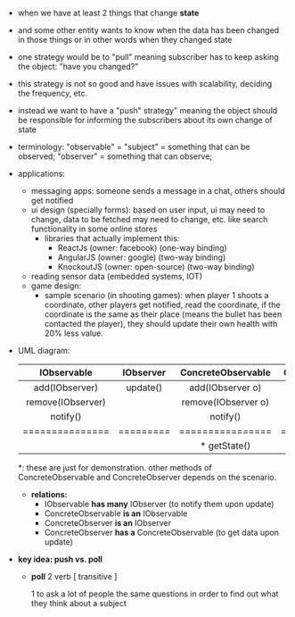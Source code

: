 - when we have at least 2 things that change **state**

- and some other entity wants to know when the data has been changed in those things or in other words when they 
changed state

- one strategy would be to "pull" meaning subscriber has to keep asking the object: "have you changed?"

- this strategy is not so good and have issues with scalability, deciding the frequency, etc.

- instead we want to have a "push" strategy" meaning the object should be responsible for informing the subscribers 
about its own change of state

- terminology: "observable" = "subject" = something that can be observed; "observer" = something that can observe;

- applications: 
  - messaging apps: someone sends a message in a chat, others should get notified
  - ui design (specially forms): based on user input, ui may need to change, data to be fetched may need to change, 
  etc. like search functionality in some online stores
    - libraries that actually implement this:
      - ReactJs (owner: facebook) (one-way binding)
      - AngularJS (owner: google) (two-way binding)
      - KnockoutJS (owner: open-source) (two-way binding)
  - reading sensor data (embedded systems, IOT)
  - game design:
    - sample scenario (in shooting games): when player 1 shoots a coordinate, other players get notified, read the 
    coordinate, if the 
    coordinate is the same as their place (means the bullet has been contacted the player), they should update their 
    own health with 20% less value.  

- UML diagram:

  |IObservable      |IObserver   |ConcreteObservable  |ConcreteObserver | 
  |:----------------:|:----------:|:------------------:|:---------------:|
  |add(IObserver)    |update()    |add(IObserver o)    |update()         |
  |remove(IObserver) |            |remove(IObserver o) |                 |
  |notify()          |            |notify()             |                |
  |===============   |=========   | ================   |===============  |
  |                  |            |* getState()        |* display()    |  

  *: these are just for demonstration. other methods of ConcreteObservable and ConcreteObserver depends on the scenario.
  
  - **relations:** 
    - IObservable **has many** IObserver (to notify them upon update)
    - ConcreteObservable **is an** IObservable
    - ConcreteObserver **is an** IObserver
    - ConcreteObserver **has a** ConcreteObservable (to get data upon update)

 - **key idea: push vs. poll**
   - **poll** 2   verb  [ transitive ] 
     
     1 to ask a lot of people the same questions in order to find out what they think about a subject  
     



